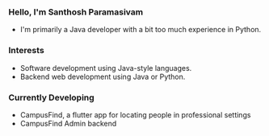 ### Hello, I'm Santhosh Paramasivam

- I'm primarily a Java developer with a bit too much experience in Python.

### Interests

- Software development using Java-style languages.
- Backend web development using Java or Python.

### Currently Developing

- CampusFind, a flutter app for locating people in professional settings
- CampusFind Admin backend

